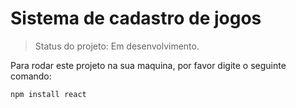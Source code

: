 # Sistema de cadastro de jogos

> Status do projeto: Em desenvolvimento.

Para rodar este projeto na sua maquina, por favor digite o seguinte comando:

```
npm install react
```
